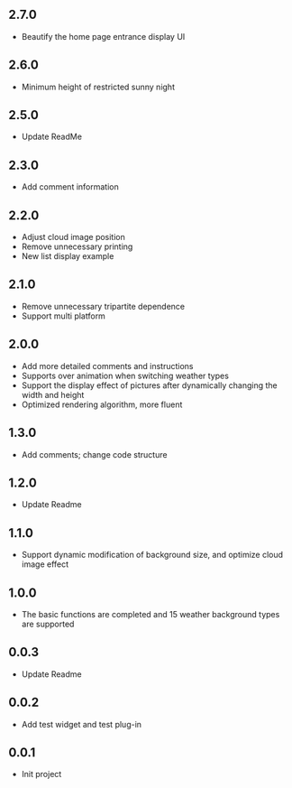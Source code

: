## 2.7.0

- Beautify the home page entrance display UI

## 2.6.0

- Minimum height of restricted sunny night

## 2.5.0

- Update ReadMe

## 2.3.0

- Add comment information

## 2.2.0

- Adjust cloud image position
- Remove unnecessary printing
- New list display example

## 2.1.0

- Remove unnecessary tripartite dependence
- Support multi platform

## 2.0.0

- Add more detailed comments and instructions
- Supports over animation when switching weather types
- Support the display effect of pictures after dynamically changing the width and height
- Optimized rendering algorithm, more fluent

## 1.3.0

- Add comments; change code structure

## 1.2.0

- Update Readme

## 1.1.0

- Support dynamic modification of background size, and optimize cloud image effect

## 1.0.0

- The basic functions are completed and 15 weather background types are supported

## 0.0.3

- Update Readme

## 0.0.2

- Add test widget and test plug-in

## 0.0.1

* Init project


